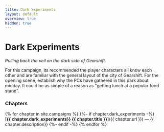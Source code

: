 ```yaml
---
title: Dark Experiments
layout: default
overview: true
hidden: true
---
```

# Dark Experiments
_Pulling back the veil on the dark side of Gearshift._

<gm-note>
<i class="fa fa-info-circle fa-2x fa-fw"></i>

For this campaign, its recommended the player characters all know each other and are familiar with the general layout of the city of Gearshift. For the opening scene, establish why the PCs have gathered in this park about midday. It could be as simple of a reason as "getting lunch at a popular food stand".
</gm-note>

### Chapters
{% for chapter in site.campaigns %}
	{%- if chapter.dark_experiments -%}
		[**{{ chapter.dark_experiments}} {{ chapter.title }}**]({{ chapter.url }}) — {{ chapter.description}}
	{%- endif -%}
{% endfor %}
